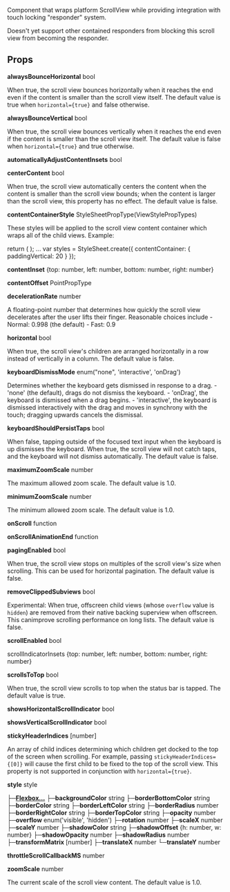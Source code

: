 Component that wraps platform ScrollView while providing integration with touch locking "responder" system.

Doesn't yet support other contained responders from blocking this scroll view from becoming the responder.

## Props 

**alwaysBounceHorizontal** bool 

When true, the scroll view bounces horizontally when it reaches the end even if the content is smaller than the scroll view itself. The default value is true when `horizontal={true}` and false otherwise.

**alwaysBounceVertical** bool 

When true, the scroll view bounces vertically when it reaches the end even if the content is smaller than the scroll view itself. The default value is false when `horizontal={true}` and true otherwise.

**automaticallyAdjustContentInsets** bool 

**centerContent** bool 

When true, the scroll view automatically centers the content when the content is smaller than the scroll view bounds; when the content is larger than the scroll view, this property has no effect. The default value is false.

**contentContainerStyle** StyleSheetPropType(ViewStylePropTypes) 

These styles will be applied to the scroll view content container which wraps all of the child views. Example:

return ( <ScrollView contentContainerStyle={styles.contentContainer}> </ScrollView> ); ... var styles = StyleSheet.create({ contentContainer: { paddingVertical: 20 } });

**contentInset** {top: number, left: number, bottom: number, right: number} 

**contentOffset** PointPropType 

**decelerationRate** number 

A floating-point number that determines how quickly the scroll view decelerates after the user lifts their finger. Reasonable choices include - Normal: 0.998 (the default) - Fast: 0.9

**horizontal** bool 

When true, the scroll view's children are arranged horizontally in a row instead of vertically in a column. The default value is false.

**keyboardDismissMode** enum("none", 'interactive', 'onDrag') 

Determines whether the keyboard gets dismissed in response to a drag. - 'none' (the default), drags do not dismiss the keyboard. - 'onDrag', the keyboard is dismissed when a drag begins. - 'interactive', the keyboard is dismissed interactively with the drag and moves in synchrony with the touch; dragging upwards cancels the dismissal.

**keyboardShouldPersistTaps** bool 

When false, tapping outside of the focused text input when the keyboard is up dismisses the keyboard. When true, the scroll view will not catch taps, and the keyboard will not dismiss automatically. The default value is false.

**maximumZoomScale** number 

The maximum allowed zoom scale. The default value is 1.0.

**minimumZoomScale** number 

The minimum allowed zoom scale. The default value is 1.0.

**onScroll** function 

**onScrollAnimationEnd** function 

**pagingEnabled** bool 

When true, the scroll view stops on multiples of the scroll view's size when scrolling. This can be used for horizontal pagination. The default value is false.

**removeClippedSubviews** bool 

Experimental: When true, offscreen child views (whose `overflow` value is `hidden`) are removed from their native backing superview when offscreen. This canimprove scrolling performance on long lists. The default value is false.

**scrollEnabled** bool 

scrollIndicatorInsets {top: number, left: number, bottom: number, right: number} 

**scrollsToTop** bool 

When true, the scroll view scrolls to top when the status bar is tapped. The default value is true.

**showsHorizontalScrollIndicator** bool 

**showsVerticalScrollIndicator** bool 

**stickyHeaderIndices** [number] 

An array of child indices determining which children get docked to the top of the screen when scrolling. For example, passing `stickyHeaderIndices={[0]}` will cause the first child to be fixed to the top of the scroll view. This property is not supported in conjunction with `horizontal={true}`.

**style** style 

├─[**Flexbox...**](http://facebook.github.io/react-native/docs/flexbox.html#proptypes)
├─**backgroundColor** string
├─**borderBottomColor** string
├─**borderColor** string
├─**borderLeftColor** string
├─**borderRadius** number
├─**borderRightColor** string
├─**borderTopColor** string
├─**opacity** number
├─**overflow** enum('visible', 'hidden')
├─**rotation** number
├─**scaleX** number
├─**scaleY** number
├─**shadowColor** string
├─**shadowOffset** {h: number, w: number}
├─**shadowOpacity** number
├─**shadowRadius** number
├─**transformMatrix** [number]
├─**translateX** number
└─**translateY** number

**throttleScrollCallbackMS** number 

**zoomScale** number 

The current scale of the scroll view content. The default value is 1.0.